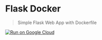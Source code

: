 # Flask Docker

> Simple Flask Web App with Dockerfile

[![Run on Google Cloud](https://deploy.cloud.run/button.svg)](https://deploy.cloud.run)
